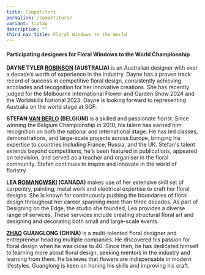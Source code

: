 ```yaml
---
title: Competitors
permalink: /competitors/
variant: tiptap
description: ""
third_nav_title: Floral Windows to the World
---
```

<h4>Participating designers for Floral Windows to the World Championship</h4>
<p><strong>DAYNE TYLER <u>ROBINSON</u> (AUSTRALIA) </strong>is an Australian
designer with over a decade’s worth of experience in the industry. Dayne
has a proven track record of success in competitive floral design, consistently
achieving accolades and recognition for her innovative creations. She has
recently judged for the Melbourne International Flower and Garden Show
2024 and the Worldskills National 2023. Dayne is looking forward to representing
Australia on the world stage at SGF.&nbsp;&nbsp;</p>
<p></p>
<p><strong>STEFAN <u>VAN BERLO</u> (BELGIUM) </strong>is a skilled and passionate
florist. Since winning the Belgium Championship in 2010, his talent has
earned him recognition on both the national and international stage. He
has led classes, demonstrations, and large-scale projects across Europe,
bringing his expertise to countries including France, Russia, and the UK.
Stefan's talent extends beyond competitions; he's been featured in publications,
appeared on television, and served as a teacher and organiser in the floral
community. Stefan continues to inspire and innovate in the world of floristry.&nbsp;</p>
<p></p>
<p><strong>LEA <u>ROMANOWSKI</u> (CANADA)</strong> makes use of her extensive
skill set of carpentry, painting, metal work and electrical expertise to
craft her floral designs. She is known for continuously pushing the boundaries
of floral design throughout her career spanning more than three decades.
As part of Designing on the Edge, the studio she founded, Lea provides
a diverse range of services. These services include creating structural
floral art and designing and decorating both small and large-scale events.&nbsp;&nbsp;</p>
<p></p>
<p><strong><u>ZHAO</u> GUANGLONG (CHINA) </strong>is a multi-talented floral
designer and entrepreneur heading multiple companies. He discovered his
passion for floral design when he was close to 40. Since then, he has dedicated
himself to learning more about floral design, seeking mentors in the industry
and learning from them. He believes that flowers are indispensable in modern
lifestyles. Guanglong is keen on honing his skills and improving his craft.&nbsp;&nbsp;</p>